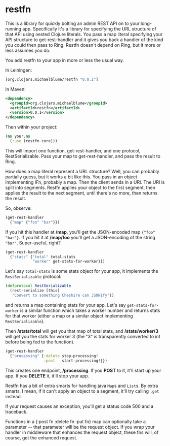 restfn
======

This is a library for quickly bolting an admin REST API on to your long-running
app. Specifically it's a library for specifying the URL structure of that API
using nested Clojure literals. You pass a map literal specifying your API
structure to get-rest-handler and it gives you back a handler of the kind you
could then pass to Ring. Restfn doesn't depend on Ring, but it more or less
assumes you do.

You add restfn to your app in more or less the usual way.

In Leiningen:

```clj
[org.clojars.michaelblume/restfn "0.0.1"]
```

In Maven:

```xml
<dependency>
  <groupId>org.clojars.michaelblume</groupId>
  <artifactId>restfn</artifactId>
  <version>0.0.1</version>
</dependency>
```

Then within your project:

```clj
(ns your.ns
  (:use (restfn core)))
```

This will import one function, get-rest-handler, and one protocol,
RestSerializable. Pass your map to get-rest-handler, and pass the result to
Ring.

How does a map literal represent a URL structure? Well, you can probably
partially guess, but it works a bit like this. You pass in an object
implementing IFn, probably a map. Then the client sends in a URI. The URI is
split into segments. Restfn applies your object to the first segment, then
applies the result to the next segment, until there's no more, then returns the
result.

So, observe:

```clj
(get-rest-handler
  {"map" {"foo" "bar"}})
```

If you hit this handler at **/map**, you'll get the JSON-encoded map
```{"foo" "bar"}```.  If you hit it at **/map/foo** you'll get a JSON-encoding
of the string ```"bar"```.  Super-useful, right?

```clj
(get-rest-handler
  {"stats" {"total" total-stats
            "worker" get-stats-for-worker}})
```

Let's say ```total-stats``` is some stats object for your app, it implements the
```RestSerializable``` protocol:

```clj
(defprotocol RestSerializable
  (rest-serialize [this]
   "Convert to something Cheshire can JSONify"))
```

and returns a map containing stats for your app. Let's say
```get-stats-for-worker``` is a similar function which takes a worker number
and returns stats for that worker (either a map or a similar object
implementing ```RestSerializable```).

Then **/stats/total** will get you that map of total stats, and
**/stats/worker/3** will get you the stats for worker 3 (the "3" is
transparently converted to int before being fed to the function).

```clj
(get-rest-handler
  {"processing" {:delete stop-processing!
                 :post   start-processing!}})
```

This creates one endpoint, **/processing**. If you **POST** to it, it'll start
up your app. If you **DELETE** it, it'll stop your app.

Restfn has a bit of extra smarts for handling java ```Map```s and ```List```s.
By extra smarts, I mean, if it can't apply an object to a segment, it'll try
calling ```.get``` instead.

If your request causes an exception, you'll get a status code 500 and a
traceback.

Functions in a {:post fn :delete fn :put fn} map can optionally take a
parameter -- that parameter will be the request object. If you wrap your
handler in middleware that enhances the request object, these fns will, of
course, get the enhanced request.
